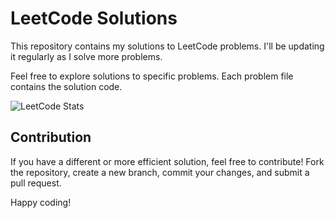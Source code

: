 # LeetCode Solutions

This repository contains my solutions to LeetCode problems. I'll be updating it regularly as I solve more problems.

Feel free to explore solutions to specific problems. Each problem file contains the solution code.

![LeetCode Stats](https://leetcard.jacoblin.cool/samkitsamsukha?theme=dark&font=Belleza&ext=heatmap)

## Contribution

If you have a different or more efficient solution, feel free to contribute! Fork the repository, create a new branch, commit your changes, and submit a pull request.

Happy coding!